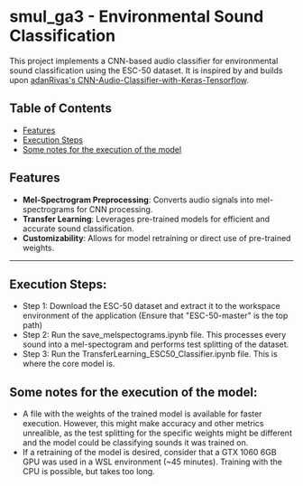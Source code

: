 # smul_ga3 - Environmental Sound Classification
This project implements a CNN-based audio classifier for environmental sound classification using the ESC-50 dataset. It is inspired by and builds upon [adanRivas's CNN-Audio-Classifier-with-Keras-Tensorflow](https://github.com/adanRivas/CNN-Audio-Classifier-with-Keras-Tensorflow/tree/master).  

## Table of Contents  
- [Features](#features)
- [Execution Steps](#execution-steps)
- [Some notes for the execution of the model](#some-notes-for-the-execution-of-the-model)

## Features  
- **Mel-Spectrogram Preprocessing**: Converts audio signals into mel-spectrograms for CNN processing.  
- **Transfer Learning**: Leverages pre-trained models for efficient and accurate sound classification.  
- **Customizability**: Allows for model retraining or direct use of pre-trained weights.  

---

## Execution Steps:

- Step 1: Download the ESC-50 dataset and extract it to the workspace environment of the application (Ensure that "ESC-50-master" is the top path)
- Step 2: Run the save_melspectograms.ipynb file. This processes every sound into a mel-spectogram and performs test splitting of the dataset.
- Step 3: Run the TransferLearning_ESC50_Classifier.ipynb file. This is where the core model is.

## Some notes for the execution of the model:
- A file with the weights of the trained model is available for faster execution. However, this might make accuracy and other metrics unrealible, as the test splitting for the specific weights might be different and the model could be classifying sounds it was trained on.
- If a retraining of the model is desired, consider that a GTX 1060 6GB GPU was used in a WSL environment (~45 minutes). Training with the CPU is possible, but takes too long.
